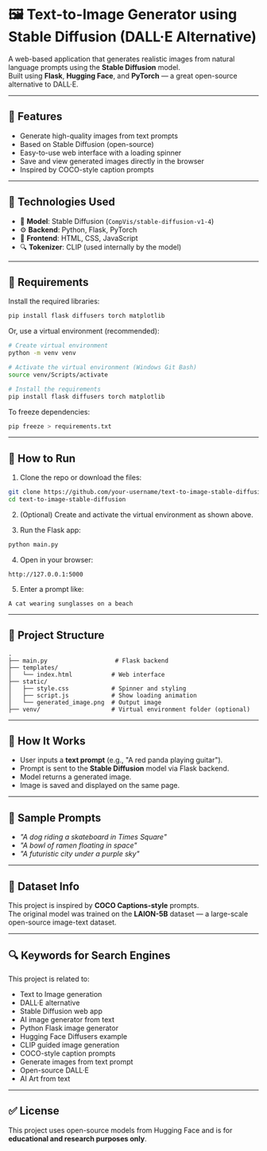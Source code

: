 # 🖼️ Text-to-Image Generator using Stable Diffusion (DALL·E Alternative)

A web-based application that generates realistic images from natural language prompts using the **Stable Diffusion** model.  
Built using **Flask**, **Hugging Face**, and **PyTorch** — a great open-source alternative to DALL·E.

---

## 📌 Features

- Generate high-quality images from text prompts  
- Based on Stable Diffusion (open-source)  
- Easy-to-use web interface with a loading spinner  
- Save and view generated images directly in the browser  
- Inspired by COCO-style caption prompts  

---

## 🧪 Technologies Used

- 🧠 **Model**: Stable Diffusion (`CompVis/stable-diffusion-v1-4`)  
- ⚙️ **Backend**: Python, Flask, PyTorch  
- 🎨 **Frontend**: HTML, CSS, JavaScript  
- 🔍 **Tokenizer**: CLIP (used internally by the model)  

---

## 🧰 Requirements

Install the required libraries:

```bash
pip install flask diffusers torch matplotlib
```

Or, use a virtual environment (recommended):

```bash
# Create virtual environment
python -m venv venv

# Activate the virtual environment (Windows Git Bash)
source venv/Scripts/activate

# Install the requirements
pip install flask diffusers torch matplotlib
```

To freeze dependencies:

```bash
pip freeze > requirements.txt
```

---

## 🚀 How to Run

1. Clone the repo or download the files:

```bash
git clone https://github.com/your-username/text-to-image-stable-diffusion.git
cd text-to-image-stable-diffusion
```

2. (Optional) Create and activate the virtual environment as shown above.

3. Run the Flask app:

```bash
python main.py
```

4. Open in your browser:

```
http://127.0.0.1:5000
```

5. Enter a prompt like:

```
A cat wearing sunglasses on a beach
```

---

## 📂 Project Structure

```
.
├── main.py                   # Flask backend
├── templates/
│   └── index.html           # Web interface
├── static/
│   ├── style.css            # Spinner and styling
│   ├── script.js            # Show loading animation
│   └── generated_image.png  # Output image
├── venv/                    # Virtual environment folder (optional)
```

---

## 🧠 How It Works

- User inputs a **text prompt** (e.g., "A red panda playing guitar").
- Prompt is sent to the **Stable Diffusion** model via Flask backend.
- Model returns a generated image.
- Image is saved and displayed on the same page.

---

## 📸 Sample Prompts

- *"A dog riding a skateboard in Times Square"*  
- *"A bowl of ramen floating in space"*  
- *"A futuristic city under a purple sky"*

---

## 📘 Dataset Info

This project is inspired by **COCO Captions-style** prompts.  
The original model was trained on the **LAION-5B** dataset — a large-scale open-source image-text dataset.

---

## 🔍 Keywords for Search Engines

This project is related to:

- Text to Image generation  
- DALL·E alternative  
- Stable Diffusion web app  
- AI image generator from text  
- Python Flask image generator  
- Hugging Face Diffusers example  
- CLIP guided image generation  
- COCO-style caption prompts  
- Generate images from text prompt  
- Open-source DALL·E  
- AI Art from text  

---

## ✅ License

This project uses open-source models from Hugging Face and is for **educational and research purposes only**.